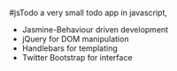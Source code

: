 #jsTodo
a very small todo app in javascript,
- Jasmine-Behaviour driven development
- jQuery for DOM manipulation
- Handlebars for templating
- Twitter Bootstrap for interface

